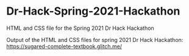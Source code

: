 # Dr-Hack-Spring-2021-Hackathon

HTML and CSS file for the Spring 2021 Dr Hack Hackathon


Output of the HTML and CSS files for spring 2021 Dr Hack Hackathon: https://sugared-complete-textbook.glitch.me/
